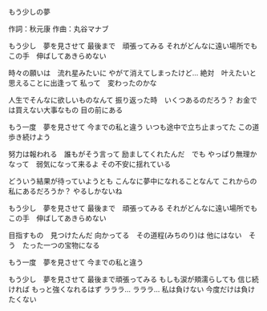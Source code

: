 もう少しの夢

作詞：秋元康
作曲：丸谷マナブ

もう少し　夢を見させて
最後まで　頑張ってみる
それがどんなに遠い場所でも
この手　伸ばしてあきらめない

時々の願いは　流れ星みたいに
やがて消えてしまったけど…
絶対　叶えたいと思えることに出逢って
私って　変わったのかな

人生でそんなに欲しいものなんて
振り返った時　いくつあるのだろう？
お金では買えない大事なもの
目の前にある

もう一度　夢を見させて
今までの私と違う
いつも途中で立ち止まってた
この道　歩き続けよう

努力は報われる　誰もがそう言って
励ましてくれたんだ　でも
やっぱり無理かなって　弱気になって来るよ
その不安に揺れている

どういう結果が待っていようとも
こんなに夢中になれることなんて
これからの私にあるだろうか？
やるしかないね

もう少し　夢を見させて
最後まで　頑張ってみる
それがどんなに遠い場所でも
この手　伸ばしてあきらめない

目指すもの　見つけたんだ
向かってる　その道程(みちのり)は
他にはない　そう　たった一つの宝物になる

もう一度　夢を見させて
今までの私と違う

もう少し　夢を見させて
最後まで頑張ってみる
もしも涙が頬濡らしても
信じ続ければ
もっと強くなれるはず
ラララ…
ラララ…
私は負けない
今度だけは負けたくない